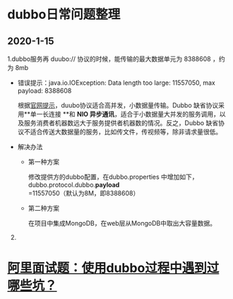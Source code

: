 # dubbo日常问题整理

## 2020-1-15

1.dubbo服务再 duubo:// 协议的时候，能传输的最大数据单元为   8388608 ，约为 8mb

- 错误提示：java.io.IOException: Data length too large: 11557050, max payload: 8388608

  根据[官网提示](https://dubbo.apache.org/zh-cn/docs/user/references/protocol/dubbo.html)，duubo协议适合高并发，小数据量传输。Dubbo 缺省协议采用**单一长连接 **和 **NIO 异步通讯**，适合于小数据量大并发的服务调用，以及服务消费者机器数远大于服务提供者机器数的情况。反之，Dubbo 缺省协议不适合传送大数据量的服务，比如传文件，传视频等，除非请求量很低。

- 解决办法

  - 第一种方案

    修改提供方的dubbo配置，在dubbo.properties 中增加如下，dubbo.protocol.dubbo.**payload**=11557050（默认为8M，即8388608）

  - 第二种方案

    在项目中集成MongoDB，在web层从MongoDB中取出大容量数据。

2. 

# [阿里面试题：使用dubbo过程中遇到过哪些坑？](https://blog.csdn.net/u013256816/article/details/102674846)